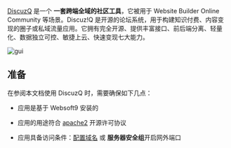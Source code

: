 [DiscuzQ](https://www.discuz.chat) 是一个 **一套跨端全域的社区工具**，它被用于 Website Builder Online Community  等场景。Discuz!Q 是开源的论坛系统，用于构建知识付费、内容变现的圈子或私域流量应用。它拥有完全开源、提供丰富接口、前后端分离、轻量化、数据独立可控、敏捷上云、快速变现七大能力。


![gui](https://libs.websoft9.com/Websoft9/DocsPicture/zh/discuzq/discuzq-guim-websoft9.webp)


## 准备

在参阅本文档使用 DiscuzQ 时，需要确保如下几点：

- 应用是基于 Websoft9 安装的

- 应用的用途符合 [apache2](https://opensource.org/licenses/Apache-2.0) 开源许可协议

- 应用具备访问条件：[配置域名](./guide/appsetdomain) 或 **服务器安全组**开启网外端口